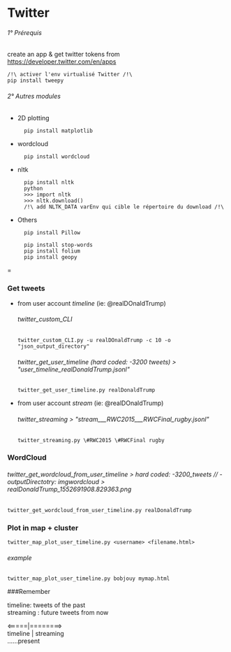 Twitter
=======

###### 1° Prérequis
create an app & get twitter tokens from https://developer.twitter.com/en/apps 

    /!\ activer l'env virtualisé Twitter /!\
    pip install tweepy
###### 2° Autres modules
- 2D plotting  
        
        pip install matplotlib

- wordcloud 

        pip install wordcloud
        
- nltk

        pip install nltk
        python
        >>> import nltk
        >>> nltk.download()
        /!\ add NLTK_DATA varEnv qui cible le répertoire du download /!\

- Others  
    
        pip install Pillow
    
        pip install stop-words
        pip install folium
        pip install geopy

 
 =

### Get tweets

- from user account *timeline* (ie: @realDOnaldTrump)   
    ###### twitter_custom_CLI
      twitter_custom_CLI.py -u realDOnaldTrump -c 10 -o "json_output_directory"
    ###### twitter_get_user_timeline (hard coded: -3200 tweets) > *"user_timeline_realDonaldTrump.jsonl"*    
      twitter_get_user_timeline.py realDonaldTrump 

- from user account *stream* (ie: @realDOnaldTrump)  
    ###### twitter_streaming > *"stream___RWC2015___RWCFinal_rugby.jsonl"*  
      twitter_streaming.py \#RWC2015 \#RWCFinal rugby


### WordCloud
###### twitter_get_wordcloud_from_user_timeline > hard coded: -3200_tweets // -outputDirectotry: imgwordcloud > *realDonaldTrump_1552691908.829363.png*
    twitter_get_wordcloud_from_user_timeline.py realDonaldTrump

### Plot in map + cluster
    twitter_map_plot_user_timeline.py <username> <filename.html>
###### example
    twitter_map_plot_user_timeline.py bobjouy mymap.html

###Remember

timeline: tweets of the past\
streaming : future tweets from now

<=====|========>\
timeline | streaming\
......present